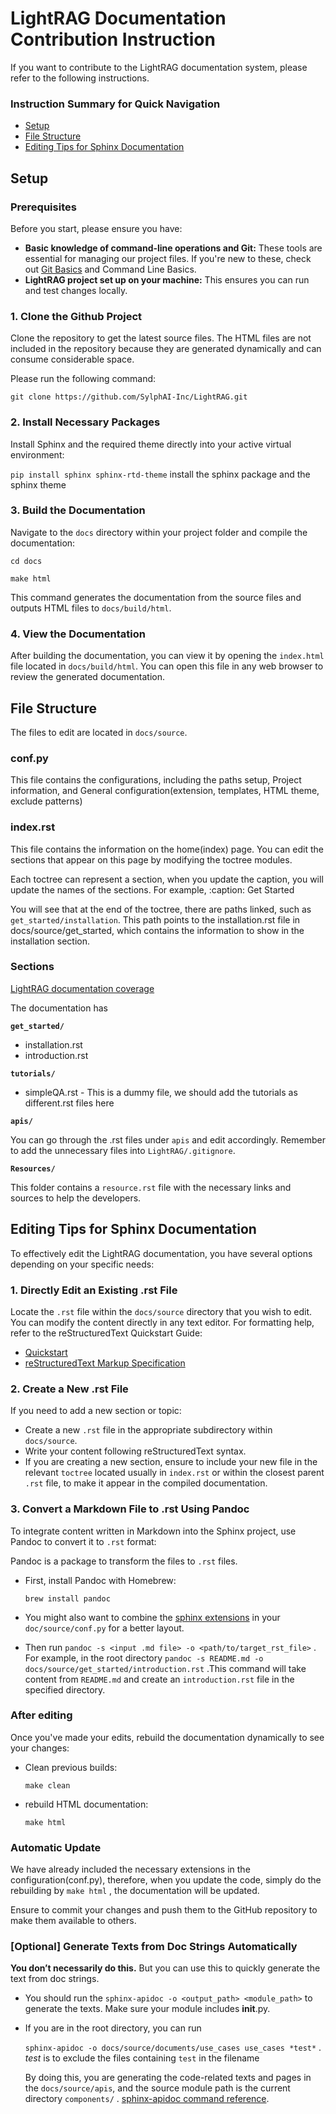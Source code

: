 # LightRAG Documentation Contribution Instruction

If you want to contribute to the LightRAG documentation system, please refer to the following instructions.

### Instruction Summary for Quick Navigation

- [Setup](#setup)
- [File Structure](#file-structure)
- [Editing Tips for Sphinx Documentation](#editing-tips-for-sphinx-documentation)

## Setup

### **Prerequisites**

Before you start, please ensure you have:

- **Basic knowledge of command-line operations and Git:** These tools are essential for managing our project files. If you're new to these, check out [Git Basics](https://git-scm.com/book/en/v2/Getting-Started-Git-Basics) and Command Line Basics.
- **LightRAG project set up on your machine:** This ensures you can run and test changes locally.

### **1. Clone the Github Project**

Clone the repository to get the latest source files. The HTML files are not included in the repository because they are generated dynamically and can consume considerable space.

Please run the following command:

`git clone https://github.com/SylphAI-Inc/LightRAG.git`

### **2. Install Necessary Packages**

Install Sphinx and the required theme directly into your active virtual environment:

`pip install sphinx sphinx-rtd-theme`  install the sphinx package and the sphinx theme

### **3. Build the Documentation**

Navigate to the `docs` directory within your project folder and compile the documentation:

`cd docs`

`make html`

This command generates the documentation from the source files and outputs HTML files to `docs/build/html`.

### **4. View the Documentation**

After building the documentation, you can view it by opening the `index.html` file located in `docs/build/html`. You can open this file in any web browser to review the generated documentation.

## File Structure

The files to edit are located in `docs/source`. 

### **conf.py**

This file contains the configurations, including the paths setup, Project information, and General configuration(extension, templates, HTML theme, exclude patterns)

### **index.rst**

This file contains the information on the home(index) page. You can edit the sections that appear on this page by modifying the toctree modules.

Each toctree can represent a section, when you update the caption, you will update the names of the sections. For example, :caption: Get Started

You will see that at the end of the toctree, there are paths linked, such as `get_started/installation`. This path points to the installation.rst file in docs/source/get_started, which contains the information to show in the installation section.

### **Sections**

[LightRAG documentation coverage](https://www.notion.so/LightRAG-documentation-coverage-2a39791ebe6b461b95a6f33b8b14979b?pvs=21) 

The documentation has 

**`get_started/`**

- installation.rst
- introduction.rst

**`tutorials/`**

- simpleQA.rst - This is a dummy file, we should add the tutorials as different.rst files here

**`apis/`**

You can go through the .rst files under `apis` and edit accordingly. Remember to add the unnecessary files into `LightRAG/.gitignore`.

**`Resources/`**

This folder contains a `resource.rst` file with the necessary links and sources to help the developers.

## Editing Tips for Sphinx Documentation

To effectively edit the LightRAG documentation, you have several options depending on your specific needs:

### 1. Directly Edit an Existing .rst File

Locate the `.rst` file within the `docs/source` directory that you wish to edit. You can modify the content directly in any text editor. For formatting help, refer to the reStructuredText Quickstart Guide:
- [Quickstart](https://docutils.sourceforge.io/docs/user/rst/quickstart.html)
- [reStructuredText Markup Specification](https://docutils.sourceforge.io/docs/ref/rst/restructuredtext.html)

### 2. Create a New .rst File

If you need to add a new section or topic:

- Create a new `.rst` file in the appropriate subdirectory within `docs/source`.
- Write your content following reStructuredText syntax.
- If you are creating a new section, ensure to include your new file in the relevant `toctree` located usually in `index.rst` or within the closest parent `.rst` file, to make it appear in the compiled documentation.

### 3. Convert a Markdown File to .rst Using Pandoc

To integrate content written in Markdown into the Sphinx project, use Pandoc to convert it to `.rst` format:

Pandoc is a package to transform the files to `.rst` files.

- First, install Pandoc with Homebrew:
    
    `brew install pandoc` 
    
- You might also want to combine the [sphinx extensions](https://www.sphinx-doc.org/en/master/usage/extensions/index.html) in your `doc/source/conf.py` for a better layout.
- Then run `pandoc -s <input .md file> -o <path/to/target_rst_file>` . For example, in the root directory `pandoc -s README.md -o docs/source/get_started/introduction.rst` .This command will take content from `README.md` and create an `introduction.rst` file in the specified directory.

### After editing

Once you've made your edits, rebuild the documentation dynamically to see your changes:

- Clean previous builds:
    
    `make clean`
    
- rebuild HTML documentation:
    
    `make html`
    

### Automatic Update

We have already included the necessary extensions in the configuration(conf.py), therefore, when you update the code, simply do the rebuilding by `make html` , the documentation will be updated.

Ensure to commit your changes and push them to the GitHub repository to make them available to others. 

### **[Optional] Generate Texts from Doc Strings Automatically**

**You don’t necessarily do this.** But you can use this to quickly generate the text from doc strings.

- You should run the `sphinx-apidoc -o <output_path> <module_path>` to generate the texts. Make sure your module includes __init__.py.
- If you are in the root directory, you can run
    
    `sphinx-apidoc -o docs/source/documents/use_cases use_cases *test*` . *test* is to exclude the files containing `test` in the filename 
    
    By doing this, you are generating the code-related texts and pages in the `docs/source/apis`, and the source module path is the current directory `components/` . [sphinx-apidoc command reference](https://www.sphinx-doc.org/en/master/man/sphinx-apidoc.html).